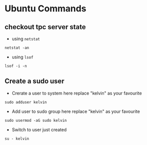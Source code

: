 # Ubuntu Commands

## checkout tpc server state
- using `netstat`
```shell
netstat -an
```
- using `lsof`
```shell
lsof -i -n
```

## Create a sudo user

- Crerate a user to system
here replace "kelvin" as your favourite
```shell
sudo adduser kelvin
```

- Add user to sudo group
here replace "kelvin" as your favourite
```shell
sudo usermod -aG sudo kelvin
```

- Switch to user just created
```shell
su - kelvin
```
